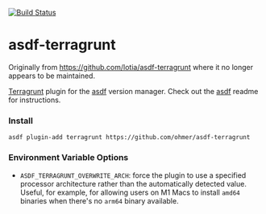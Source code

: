 [![Build Status](https://github.com/ohmer/asdf-terragrunt/actions/workflows/ci.yml/badge.svg?branch=main)](https://github.com/ohmer/asdf-terragrunt/actions/workflows/ci.yml)

# asdf-terragrunt

Originally from https://github.com/lotia/asdf-terragrunt where it no longer appears to be maintained.

[Terragrunt](https://github.com/gruntwork-io/terragrunt) plugin for the [asdf](https://github.com/asdf-vm/asdf) version manager.
Check out the [asdf](https://github.com/asdf-vm/asdf) readme for instructions.

### Install

```
asdf plugin-add terragrunt https://github.com/ohmer/asdf-terragrunt
```

### Environment Variable Options

- `ASDF_TERRAGRUNT_OVERWRITE_ARCH`: force the plugin to use a specified processor architecture rather than the
  automatically detected value. Useful, for example, for allowing users on M1 Macs to install `amd64` binaries when
  there's no `arm64` binary available.
